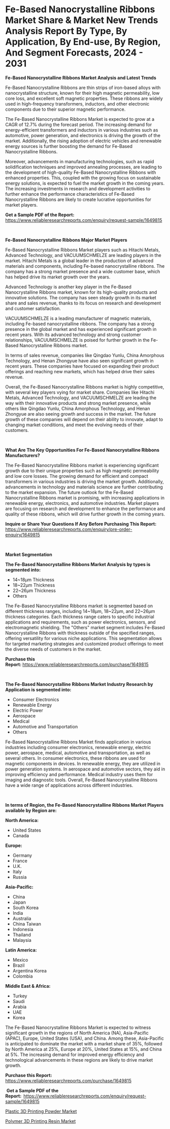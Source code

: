 <p><h1>Fe-Based Nanocrystalline Ribbons Market Share & Market New Trends Analysis Report By Type, By Application, By End-use, By Region, And Segment Forecasts, 2024 - 2031</h1></p><p><strong>Fe-Based Nanocrystalline Ribbons Market Analysis and Latest Trends</strong></p>
<p><p>Fe-Based Nanocrystalline Ribbons are thin strips of iron-based alloys with nanocrystalline structure, known for their high magnetic permeability, low core loss, and excellent soft magnetic properties. These ribbons are widely used in high-frequency transformers, inductors, and other electronic components due to their superior magnetic performance.</p><p>The Fe-Based Nanocrystalline Ribbons Market is expected to grow at a CAGR of 12.7% during the forecast period. The increasing demand for energy-efficient transformers and inductors in various industries such as automotive, power generation, and electronics is driving the growth of the market. Additionally, the rising adoption of electric vehicles and renewable energy sources is further boosting the demand for Fe-Based Nanocrystalline Ribbons.</p><p>Moreover, advancements in manufacturing technologies, such as rapid solidification techniques and improved annealing processes, are leading to the development of high-quality Fe-Based Nanocrystalline Ribbons with enhanced properties. This, coupled with the growing focus on sustainable energy solutions, is expected to fuel the market growth in the coming years. The increasing investments in research and development activities to further enhance the performance characteristics of Fe-Based Nanocrystalline Ribbons are likely to create lucrative opportunities for market players.</p></p>
<p><strong>Get a Sample PDF of the Report:&nbsp;</strong> <a href="https://www.reliableresearchreports.com/enquiry/request-sample/1649815">https://www.reliableresearchreports.com/enquiry/request-sample/1649815</a></p>
<p>&nbsp;</p>
<p><strong>Fe-Based Nanocrystalline Ribbons Major Market Players</strong></p>
<p><p>Fe-Based Nanocrystalline Ribbons Market players such as Hitachi Metals, Advanced Technology, and VACUUMSCHMELZE are leading players in the market. Hitachi Metals is a global leader in the production of advanced materials and components, including Fe-based nanocrystalline ribbons. The company has a strong market presence and a wide customer base, which has helped drive its market growth over the years.</p><p>Advanced Technology is another key player in the Fe-Based Nanocrystalline Ribbons market, known for its high-quality products and innovative solutions. The company has seen steady growth in its market share and sales revenue, thanks to its focus on research and development and customer satisfaction.</p><p>VACUUMSCHMELZE is a leading manufacturer of magnetic materials, including Fe-based nanocrystalline ribbons. The company has a strong presence in the global market and has experienced significant growth in recent years. With its advanced technology and strong customer relationships, VACUUMSCHMELZE is poised for further growth in the Fe-Based Nanocrystalline Ribbons market.</p><p>In terms of sales revenue, companies like Qingdao Yunlu, China Amorphous Technology, and Henan Zhongyue have also seen significant growth in recent years. These companies have focused on expanding their product offerings and reaching new markets, which has helped drive their sales revenue.</p><p>Overall, the Fe-Based Nanocrystalline Ribbons market is highly competitive, with several key players vying for market share. Companies like Hitachi Metals, Advanced Technology, and VACUUMSCHMELZE are leading the way with their innovative products and strong market presence, while others like Qingdao Yunlu, China Amorphous Technology, and Henan Zhongyue are also seeing growth and success in the market. The future growth of these companies will depend on their ability to innovate, adapt to changing market conditions, and meet the evolving needs of their customers.</p></p>
<p>&nbsp;</p>
<p><strong>What Are The Key Opportunities For Fe-Based Nanocrystalline Ribbons Manufacturers?</strong></p>
<p><p>The Fe-Based Nanocrystalline Ribbons market is experiencing significant growth due to their unique properties such as high magnetic permeability and low core losses. The growing demand for efficient and compact transformers in various industries is driving the market growth. Additionally, advancements in technology and materials science are further contributing to the market expansion. The future outlook for the Fe-Based Nanocrystalline Ribbons market is promising, with increasing applications in renewable energy, electronics, and automotive industries. Market players are focusing on research and development to enhance the performance and quality of these ribbons, which will drive further growth in the coming years.</p></p>
<p><strong>Inquire or Share Your Questions If Any Before Purchasing This Report:</strong> <a href="https://www.reliableresearchreports.com/enquiry/pre-order-enquiry/1649815">https://www.reliableresearchreports.com/enquiry/pre-order-enquiry/1649815</a></p>
<p>&nbsp;</p>
<p><strong>Market Segmentation</strong></p>
<p><strong>The Fe-Based Nanocrystalline Ribbons Market Analysis by types is segmented into:</strong></p>
<p><ul><li>14~18μm Thickness</li><li>18~22μm Thickness</li><li>22~26μm Thickness</li><li>Others</li></ul></p>
<p><p>The Fe-Based Nanocrystalline Ribbons market is segmented based on different thickness ranges, including 14~18μm, 18~22μm, and 22~26μm thickness categories. Each thickness range caters to specific industrial applications and requirements, such as power electronics, sensors, and electromagnetic shielding. The "Others" market segment includes Fe-Based Nanocrystalline Ribbons with thickness outside of the specified ranges, offering versatility for various niche applications. This segmentation allows for targeted marketing strategies and customized product offerings to meet the diverse needs of customers in the market.</p></p>
<p><strong>Purchase this Report:&nbsp;</strong><a href="https://www.reliableresearchreports.com/purchase/1649815">https://www.reliableresearchreports.com/purchase/1649815</a></p>
<p>&nbsp;</p>
<p><strong>The Fe-Based Nanocrystalline Ribbons Market Industry Research by Application is segmented into:</strong></p>
<p><ul><li>Consumer Electronics</li><li>Renewable Energy</li><li>Electric Power</li><li>Aerospace</li><li>Medical</li><li>Automotive and Transportation</li><li>Others</li></ul></p>
<p><p>Fe-Based Nanocrystalline Ribbons Market finds application in various industries including consumer electronics, renewable energy, electric power, aerospace, medical, automotive and transportation, as well as several others. In consumer electronics, these ribbons are used for magnetic components in devices. In renewable energy, they are utilized in power generation systems. In aerospace and automotive sectors, they aid in improving efficiency and performance. Medical industry uses them for imaging and diagnostic tools. Overall, Fe-Based Nanocrystalline Ribbons have a wide range of applications across different industries.</p></p>
<p>&nbsp;</p>
<p><strong>In terms of Region, the Fe-Based Nanocrystalline Ribbons Market Players available by Region are:</strong></p>
<p>
    <p> <strong> North America: </strong>
        <ul>
            <li>United States</li>
            <li>Canada</li>
        </ul>
        </p> 
    <p> <strong> Europe: </strong>
        <ul>
            <li>Germany</li>
            <li>France</li>
            <li>U.K.</li>
            <li>Italy</li>
            <li>Russia</li>
        </ul>
        </p> 
    <p> <strong> Asia-Pacific: </strong>
        <ul>
            <li>China</li>
            <li>Japan</li>
            <li>South Korea</li>
            <li>India</li>
            <li>Australia</li>
            <li>China Taiwan</li>
            <li>Indonesia</li>
            <li>Thailand</li>
            <li>Malaysia</li>
        </ul>
        </p> 
    <p> <strong> Latin America: </strong>
        <ul>
            <li>Mexico</li>
            <li>Brazil</li>
            <li>Argentina Korea</li>
            <li>Colombia</li>
        </ul>
        </p> 
    <p> <strong> Middle East & Africa: </strong>
        <ul>
            <li>Turkey</li>
            <li>Saudi</li>
            <li>Arabia</li>
            <li>UAE</li>
            <li>Korea</li>
        </ul>
    </p>
    </p>
<p><p>The Fe-Based Nanocrystalline Ribbons Market is expected to witness significant growth in the regions of North America (NA), Asia-Pacific (APAC), Europe, United States (USA), and China. Among these, Asia-Pacific is anticipated to dominate the market with a market share of 35%, followed by North America at 25%, Europe at 20%, United States at 15%, and China at 5%. The increasing demand for improved energy efficiency and technological advancements in these regions are likely to drive market growth.</p></p>
<p><strong>Purchase this Report: </strong><a href="https://www.reliableresearchreports.com/purchase/1649815">https://www.reliableresearchreports.com/purchase/1649815</a></p>
<p>&nbsp;<strong>Get a Sample PDF of the Report:&nbsp;&nbsp;</strong><a href="https://www.reliableresearchreports.com/enquiry/request-sample/1649815">https://www.reliableresearchreports.com/enquiry/request-sample/1649815</a></p>
<p><strong></strong></p>
<p><p><a href="https://github.com/singletonthaxterkelliehr2df/Market-Research-Report-List-1/blob/main/plastic-3d-printing-powder-market.md">Plastic 3D Printing Powder Market</a></p><p><a href="https://github.com/kufem1/Market-Research-Report-List-1/blob/main/polymer-3d-printing-resin-market.md">Polymer 3D Printing Resin Market</a></p></p>